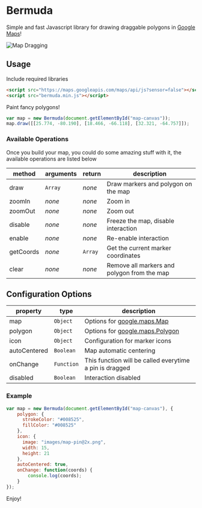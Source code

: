 # Bermuda
Simple and fast Javascript library for drawing draggable polygons in [Google Maps](https://developers.google.com/maps/documentation/javascript/)!

![Map Dragging](http://i.imgur.com/jWw09jx.gif)

## Usage
Include required libraries

```html
<script src="https://maps.googleapis.com/maps/api/js?sensor=false"></script>
<script src="bermuda.min.js"></script>
```

Paint fancy polygons!

```javascript
var map = new Bermuda(document.getElementById("map-canvas"));
map.draw([[25.774, -80.190], [18.466, -66.118], [32.321, -64.757]]);
```

### Available Operations
Once you build your map, you could do some amazing stuff with it, the available operations are listed below

method      | arguments | return  | description
------------|-----------|---------|------------
draw        | `Array`   | *none*  | Draw markers and polygon on the map
zoomIn      | *none*    | *none*  | Zoom in
zoomOut     | *none*    | *none*  | Zoom out
disable     | *none*    | *none*  | Freeze the map, disable interaction
enable      | *none*    | *none*  | Re-enable interaction
getCoords   | *none*    | `Array` | Get the current marker coordinates
clear       | *none*    | *none*  | Remove all markers and polygon from the map

## Configuration Options

property     | type       | description
-------------|------------|------------
map          | `Object`   | Options for [google.maps.Map](https://developers.google.com/maps/documentation/javascript/reference#Map)
polygon      | `Object`   | Options for [google.maps.Polygon](https://developers.google.com/maps/documentation/javascript/reference#Polygon)
icon         | `Object`   | Configuration for marker icons 
autoCentered | `Boolean`  | Map automatic centering
onChange     | `Function` | This function will be called everytime a pin is dragged
disabled     | `Boolean`  | Interaction disabled

### Example
```javascript
var map = new Bermuda(document.getElementById("map-canvas"), {
    polygon: {
      strokeColor: "#008525",
      fillColor: "#008525"
    },
    icon: {
      image: "images/map-pin@2x.png",
      width: 15,
      height: 21
    },
    autoCentered: true,
    onChange: function(coords) {
        console.log(coords);
    }
});
```

Enjoy!